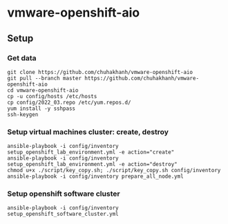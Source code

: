 # vmware-openshift-aio

## Setup
### Get data
    git clone https://github.com/chuhakhanh/vmware-openshift-aio
    git pull --branch master https://github.com/chuhakhanh/vmware-openshift-aio
    cd vmware-openshift-aio
    cp -u config/hosts /etc/hosts
    cp config/2022_03.repo /etc/yum.repos.d/
    yum install -y sshpass 
    ssh-keygen
### Setup virtual machines cluster: create, destroy 

    ansible-playbook -i config/inventory setup_openshift_lab_environment.yml -e action="create"
    ansible-playbook -i config/inventory setup_openshift_lab_environment.yml -e action="destroy" 
    chmod u+x ./script/key_copy.sh; ./script/key_copy.sh config/inventory
    ansible-playbook -i config/inventory prepare_all_node.yml
    
### Setup openshift software cluster
    ansible-playbook -i config/inventory setup_openshift_software_cluster.yml

